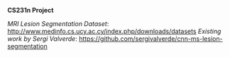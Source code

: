 **CS231n Project**

*MRI Lesion Segmentation Dataset*: http://www.medinfo.cs.ucy.ac.cy/index.php/downloads/datasets
*Existing work by Sergi Valverde*: https://github.com/sergivalverde/cnn-ms-lesion-segmentation
